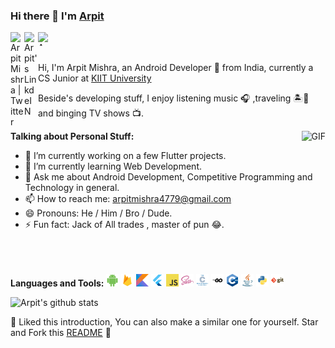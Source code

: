 ### Hi there 👋 I'm <a href="https://github.com/mishrraG">Arpit</a>
<a href="https://twitter.com/mish_rr_a">
  <img align="left" alt="Arpit Mishra | Twitter" width="22px" src="https://cdn.jsdelivr.net/npm/simple-icons@v3/icons/twitter.svg" />
</a>
<a href="https://www.linkedin.com/in/arpit-mishra-0892a3143/">
  <img align="left" alt="Arpit's LinkdeIN" width="22px" src="https://cdn.jsdelivr.net/npm/simple-icons@v3/icons/linkedin.svg" />
</a>
<a href="https://www.instagram.com/mish_rr_a">
  <img align="left" alt="Arpit's Instagram" width="22px" height="22px" src="https://cdn.jsdelivr.net/npm/simple-icons@v3/icons/instagram.svg" />
</a>
<br />
<br />

Hi, I'm Arpit Mishra, an Android Developer 🚀 from India, currently a CS Junior at <a href ="http://kiit.ac.in/">KIIT University</a>

Beside's developing stuff, I enjoy listening music 🎧 ,traveling 🏝️🗻 and binging TV shows 📺.

<img align="right" alt="GIF" src="https://media.giphy.com/media/3ohzdKvLT1DxFxhZAI/giphy.gif" />

**Talking about Personal Stuff:**

- 🔭 I’m currently working on a few Flutter projects.
- 🌱 I’m currently learning Web Development.
- 💬 Ask me about Android Development, Competitive Programming and Technology in general.
- 📫 How to reach me: <a href="mailto:arpitmishra4779@gmail.com">arpitmishra4779@gmail.com</a>
- 😄 Pronouns: He / Him / Bro / Dude.
- ⚡ Fun fact: Jack of All trades , master of pun 😂.

&nbsp;
<br>
<br>
<br>
**Languages and Tools:**
<code><img height="20" src="https://raw.githubusercontent.com/github/explore/80688e429a7d4ef2fca1e82350fe8e3517d3494d/topics/android/android.png"></code>
<code><img height="20" src="https://raw.githubusercontent.com/github/explore/80688e429a7d4ef2fca1e82350fe8e3517d3494d/topics/firebase/firebase.png"></code>
<code><img height="20" src="https://raw.githubusercontent.com/github/explore/80688e429a7d4ef2fca1e82350fe8e3517d3494d/topics/kotlin/kotlin.png"></code>
<code><img height="20" src="https://raw.githubusercontent.com/github/explore/80688e429a7d4ef2fca1e82350fe8e3517d3494d/topics/flutter/flutter.png"></code>
<code><img height="20" src="https://raw.githubusercontent.com/github/explore/80688e429a7d4ef2fca1e82350fe8e3517d3494d/topics/javascript/javascript.png"></code>
<code><img height="20" src="https://raw.githubusercontent.com/github/explore/80688e429a7d4ef2fca1e82350fe8e3517d3494d/topics/sass/sass.png"></code>
<code><img height="20" src="https://raw.githubusercontent.com/github/explore/80688e429a7d4ef2fca1e82350fe8e3517d3494d/topics/c/c.png"></code>
<code><img height="20" src="https://raw.githubusercontent.com/github/explore/80688e429a7d4ef2fca1e82350fe8e3517d3494d/topics/go/go.png"></code>
<code><img height="20" src="https://raw.githubusercontent.com/github/explore/80688e429a7d4ef2fca1e82350fe8e3517d3494d/topics/cpp/cpp.png"></code>
<code><img height="20" src="https://raw.githubusercontent.com/github/explore/80688e429a7d4ef2fca1e82350fe8e3517d3494d/topics/java/java.png"></code>
<code><img height="20" src="https://raw.githubusercontent.com/github/explore/80688e429a7d4ef2fca1e82350fe8e3517d3494d/topics/python/python.png"></code>
<code><img height="20" src="https://raw.githubusercontent.com/github/explore/80688e429a7d4ef2fca1e82350fe8e3517d3494d/topics/git/git.png"></code>

![Arpit's github stats](https://github-readme-stats.vercel.app/api?username=mishrraG&show_icons=true&theme=dark&line_height=40)

:pushpin: Liked this introduction, You can also make a similar one for yourself. Star and Fork this [README](https://github.com/mishrraG/mishrraG) :pencil:
